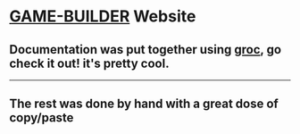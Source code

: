 # [GAME-BUILDER][game-builder] Website

## Documentation was put together using [groc][groc], go check it out! it's pretty cool.
-----------
## The rest was done by hand with a great dose of copy/paste

[game-builder]: http://diegomarquez.github.io/game-builder
[groc]: https://github.com/nevir/groc